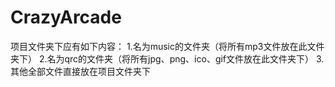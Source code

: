# CrazyArcade
项目文件夹下应有如下内容：
1.名为music的文件夹（将所有mp3文件放在此文件夹下）
2.名为qrc的文件夹（将所有jpg、png、ico、gif文件放在此文件夹下）
3.其他全部文件直接放在项目文件夹下
